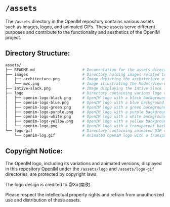 # `/assets`

The `/assets` directory in the OpenIM repository contains various assets such as images, logos, and animated GIFs. These assets serve different purposes and contribute to the functionality and aesthetics of the OpenIM project.

## Directory Structure:

```bash
assets/
├── README.md                     # Documentation for the assets directory
├── images                        # Directory holding images related to OpenIM
│   ├── architecture.png          # Image depicting the architecture of OpenIM
│   └── mvc.png                   # Image illustrating the Model-View-Controller (MVC) pattern
├── intive-slack.png              # Image displaying the Intive Slack logo
├── logo                          # Directory containing various logo variations for OpenIM
│   ├── openim-logo-black.png     # OpenIM logo with a black background
│   ├── openim-logo-blue.png      # OpenIM logo with a blue background
│   ├── openim-logo-green.png     # OpenIM logo with a green background
│   ├── openim-logo-purple.png    # OpenIM logo with a purple background
│   ├── openim-logo-white.png     # OpenIM logo with a white background
│   ├── openim-logo-yellow.png    # OpenIM logo with a yellow background
│   └── openim-logo.png           # OpenIM logo with a transparent background
└── logo-gif                      # Directory containing animated GIF versions of the OpenIM logo
    └── openim-log.gif            # Animated OpenIM logo with a transparent background
```

## Copyright Notice:

The OpenIM logo, including its variations and animated versions, displayed in this repository [OpenIM](https://github.com/OpenIMSDK) under the `/assets/logo` and `/assets/logo-gif` directories, are protected by copyright laws.

The logo design is credited to @Xx(席欣).

Please respect the intellectual property rights and refrain from unauthorized use and distribution of these assets.